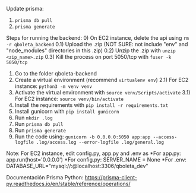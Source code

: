 Update prisma:
1) `prisma db pull`
2) `prisma generate`

Steps for running the backend:
0) On EC2 instance, delete the api using `rm -r qboleta_backend`
0.1) Upload the .zip (NOT SURE: not include "env" and "node_modules" directories in this .zip)
0.2) Unzip the .zip with `unzip <zip_name>.zip`
0.3) Kill the process on port 5050/tcp with `fuser -k 5050/tcp`
1) Go to the folder qboleta-backend
2) Create a virtual environment (recommend `virtualenv env`)
2.1) For EC2 instance: `python3 -m venv venv`
3) Activate the virtual environment with `source venv/Scripts/activate`
3.1) For EC2 instance: `source venv/bin/activate`
4) Install the requirements with `pip install -r requirements.txt`
5) Install gunicorn with `pip install gunicorn`
6) Run `mkdir .log`
7) Run `prisma db pull`
8) Run `prisma generate`
9) Run the code using: `gunicorn -b 0.0.0.0:5050 app:app --access-logfile .log/access.log --error-logfile .log/general.log`

Note: For EC2 instance, edit config.py, app.py and .env as 
    *For app.py: app.run(host='0.0.0.0')
    *For config.py: SERVER_NAME = None
    *For .env: DATABASE_URL="mysql://<user>:<password>@localhost:3306/qboleta_dev"


Documentación Prisma Python: https://prisma-client-py.readthedocs.io/en/stable/reference/operations/